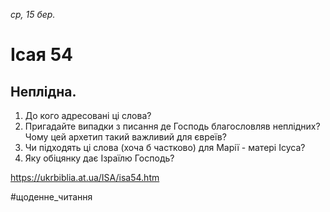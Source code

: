 
_ср, 15 бер._

# Ісая 54

## Неплідна.
1. До кого адресовані ці слова?
2. Пригадайте випадки з писання де Господь благословляв неплідних? Чому цей архетип такий важливий для євреїв?
3. Чи підходять ці слова (хоча б частково) для Марії - матері Ісуса?
4. Яку обіцянку дає Ізраїлю Господь?

https://ukrbiblia.at.ua/ISA/isa54.htm 

#щоденне_читання
